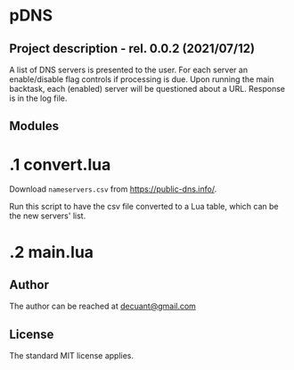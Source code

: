 #  **pDNS**

## Project description - rel. 0.0.2 (2021/07/12)

A list of DNS servers is presented to the user. For each server an enable/disable flag controls if processing is due.
Upon running the main backtask, each (enabled) server will be questioned about a URL. Response is in the log file.



## Modules


# .1 **convert.lua**

Download ```nameservers.csv``` from https://public-dns.info/.

Run this script to have the csv file converted to a Lua table, which can be the new servers' list.


# .2 **main.lua**




## Author

The author can be reached at decuant@gmail.com


## License

The standard MIT license applies.

